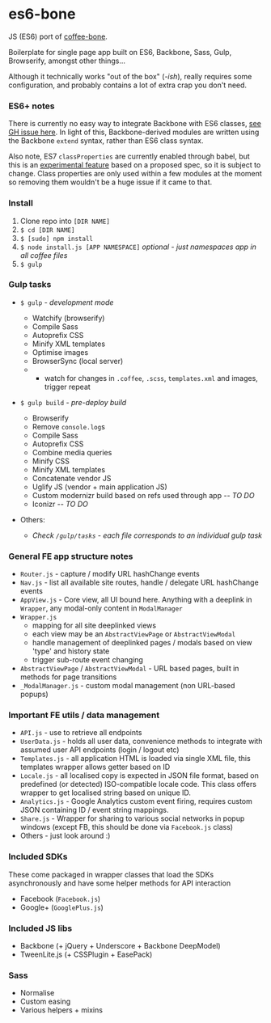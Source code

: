 # es6-bone

JS (ES6) port of [coffee-bone](https://github.com/unit9/coffee-bone).

Boilerplate for single page app built on ES6, Backbone, Sass, Gulp, Browserify, amongst other things...

Although it technically works "out of the box" (*-ish*), really requires some configuration, and probably contains a lot of extra crap you don't need.

### ES6+ notes

There is currently no easy way to integrate Backbone with ES6 classes, [see GH issue here](https://github.com/jashkenas/backbone/issues/3560). In light of this, Backbone-derived modules are written using the Backbone `extend` syntax, rather than ES6 class syntax.

Also note, ES7 `classProperties` are currently enabled through babel, but this is an [experimental feature](http://babeljs.io/blog/2015/03/31/5.0.0/) based on a proposed spec, so it is subject to change. Class properties are only used within a few modules at the moment so removing them wouldn't be a huge issue if it came to that.

### Install

1. Clone repo into `[DIR NAME]`
2. `$ cd [DIR NAME]`
3. `$ [sudo] npm install`
4. `$ node install.js [APP NAMESPACE]` *optional - just namespaces app in all coffee files*
5. `$ gulp`

### Gulp tasks

* `$ gulp` - *development mode*
    * Watchify (browserify)
    * Compile Sass
    * Autoprefix CSS
    * Minify XML templates
    * Optimise images
    * BrowserSync (local server)
    * + watch for changes in `.coffee`, `.scss`, `templates.xml` and images, trigger repeat

* `$ gulp build` - *pre-deploy build*
    * Browserify
    * Remove `console.log`s
    * Compile Sass
    * Autoprefix CSS
    * Combine media queries
    * Minify CSS
    * Minify XML templates
    * Concatenate vendor JS
    * Uglify JS (vendor + main application JS)
    * Custom modernizr build based on refs used through app *-- TO DO*
    * Iconizr *-- TO DO*

* Others:
    * *Check `/gulp/tasks` - each file corresponds to an individual gulp task*

### General FE app structure notes

* `Router.js` - capture / modify URL hashChange events
* `Nav.js` - list all available site routes, handle / delegate URL hashChange events
* `AppView.js` - Core view, all UI bound here. Anything with a deeplink in `Wrapper`, any modal-only content in `ModalManager`
* `Wrapper.js`
    * mapping for all site deeplinked views
    * each view may be an `AbstractViewPage` or `AbstractViewModal`
    * handle management of deeplinked pages / modals based on view 'type' and history state
    * trigger sub-route event changing
* `AbstractViewPage` / `AbstractViewModal` - URL based pages, built in methods for page transitions
* `_ModalManager.js` - custom modal management (non URL-based popups)

### Important FE utils / data management

* `API.js` - use to retrieve all endpoints
* `UserData.js` - holds all user data, convenience methods to integrate with assumed user API endpoints (login / logout etc)
* `Templates.js` - all application HTML is loaded via single XML file, this templates wrapper allows getter based on ID
* `Locale.js` - all localised copy is expected in JSON file format, based on predefined (or detected) ISO-compatible locale code. This class offers wrapper to get localised string based on unique ID.
* `Analytics.js` - Google Analytics custom event firing, requires custom JSON containing ID / event string mappings.
* `Share.js` - Wrapper for sharing to various social networks in popup windows (except FB, this should be done via `Facebook.js` class)
* Others - just look around :)

### Included SDKs

These come packaged in wrapper classes that load the SDKs asynchronously and have some helper methods for API interaction
* Facebook (`Facebook.js`)
* Google+ (`GooglePlus.js`)

### Included JS libs

* Backbone (+ jQuery + Underscore + Backbone DeepModel)
* TweenLite.js (+ CSSPlugin + EasePack)

### Sass

* Normalise
* Custom easing
* Various helpers + mixins
